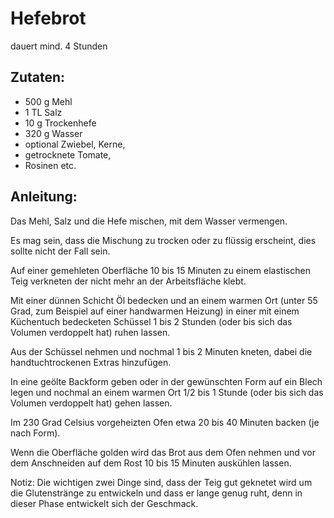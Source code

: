 Hefebrot
===
dauert mind. 4 Stunden

Zutaten:
---
- 500 g Mehl
- 1 TL Salz
- 10 g Trockenhefe
- 320 g Wasser
-   optional Zwiebel, Kerne,
-   getrocknete Tomate,
-   Rosinen etc.

Anleitung:
---
Das Mehl, Salz und die Hefe mischen, mit dem Wasser vermengen.

Es mag sein, dass die Mischung zu trocken oder zu flüssig erscheint, dies sollte nicht der Fall sein.

Auf einer gemehleten Oberfläche 10 bis 15 Minuten zu einem elastischen Teig verkneten der nicht mehr an der Arbeitsfläche klebt.

Mit einer dünnen Schicht Öl bedecken und an einem warmen Ort (unter 55 Grad, zum Beispiel auf einer handwarmen Heizung) in einer mit einem Küchentuch bedecketen Schüssel 1 bis 2 Stunden (oder bis sich das Volumen verdoppelt hat) ruhen lassen.

Aus der Schüssel nehmen und nochmal 1 bis 2 Minuten kneten, dabei die handtuchtrockenen Extras hinzufügen.

In eine geölte Backform geben oder in der gewünschten Form auf ein Blech legen und nochmal an einem warmen Ort 1/2 bis 1 Stunde (oder bis sich das Volumen verdoppelt hat) gehen lassen.

Im 230 Grad Celsius vorgeheizten Ofen etwa 20 bis 40 Minuten backen (je nach Form).

Wenn die Oberfläche golden wird das Brot aus dem Ofen nehmen und vor dem Anschneiden auf dem Rost 10 bis 15 Minuten auskühlen lassen.

Notiz: Die wichtigen zwei Dinge sind, dass der Teig gut geknetet wird um die Glutenstränge zu entwickeln und dass er lange genug ruht, denn in dieser Phase entwickelt sich der Geschmack.